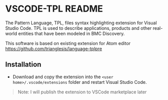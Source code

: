 # VSCODE-TPL README

The Pattern Language, TPL, files syntax highlighting extension for Visual Studio Code. TPL is used to describe applications, products and other real-world entities that have been modeled in BMC Discovery.

This software is based on existing extension for Atom editor https://github.com/trianglesis/language-tplpre

## Installation
* Download and copy the extension into the `<user home>/.vscode/extensions` folder and restart Visual Studio Code.

> Note: I will publish the extension to VSCode marketplace later
